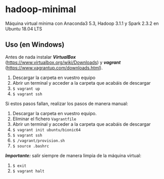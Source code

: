 # hadoop-minimal
Máquina virtual mínima con Anaconda3 5.3, Hadoop 3.1.1 y Spark 2.3.2 en Ubuntu 18.04 LTS

## Uso (en Windows)

Antes de nada instalar ***VirtualBox*** (<https://www.virtualbox.org/wiki/Downloads>) y ***vagrant*** (<https://www.vagrantup.com/downloads.html>).

1. Descargar la carpeta en vuestro equipo
1. Abrir un terminal y acceder a la carpeta que acabáis de descargar
1. `$ vagrant up`
1. `$ vagrant ssh`


Si estos pasos fallan, realizar los pasos de manera manual:

1. Descargar la carpeta en vuestro equipo.
1. Eliminar el fichero `Vagrantfile`
1. Abrir un terminal y acceder a la carpeta que acabáis de descargar
1. `$ vagrant init ubuntu/bionic64`
1. `$ vagrant ssh`
1. `$ /vagrant/provision.sh`
1. `$ source .bashrc`


***Importante:*** salir siempre de manera limpia de la máquina virtual:

1. `$ exit`
1. `$ vagrant halt`